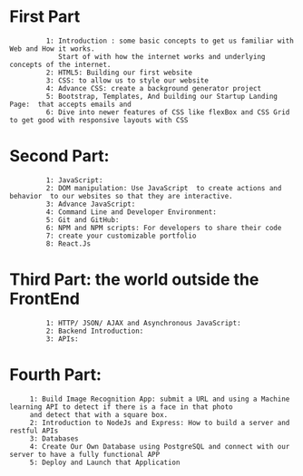 # First Part

             1: Introduction : some basic concepts to get us familiar with Web and How it works.
                Start of with how the internet works and underlying concepts of the internet.
             2: HTML5: Building our first website
             3: CSS: to allow us to style our website
             4: Advance CSS: create a background generator project
             5: Bootstrap, Templates, And building our Startup Landing Page:  that accepts emails and
             6: Dive into newer features of CSS like flexBox and CSS Grid to get good with responsive layouts with CSS

# Second Part:

             1: JavaScript:
             2: DOM manipulation: Use JavaScript  to create actions and behavior  to our websites so that they are interactive.
             3: Advance JavaScript:
             4: Command Line and Developer Environment:
             5: Git and GitHub:
             6: NPM and NPM scripts: For developers to share their code
             7: create your customizable portfolio
             8: React.Js

# Third Part: the world outside the FrontEnd

             1: HTTP/ JSON/ AJAX and Asynchronous JavaScript:
             2: Backend Introduction:
             3: APIs:

# Fourth Part:

         1: Build Image Recognition App: submit a URL and using a Machine learning API to detect if there is a face in that photo
         and detect that with a square box.
         2: Introduction to NodeJs and Express: How to build a server and restful APIs
         3: Databases
         4: Create Our Own Database using PostgreSQL and connect with our server to have a fully functional APP
         5: Deploy and Launch that Application
